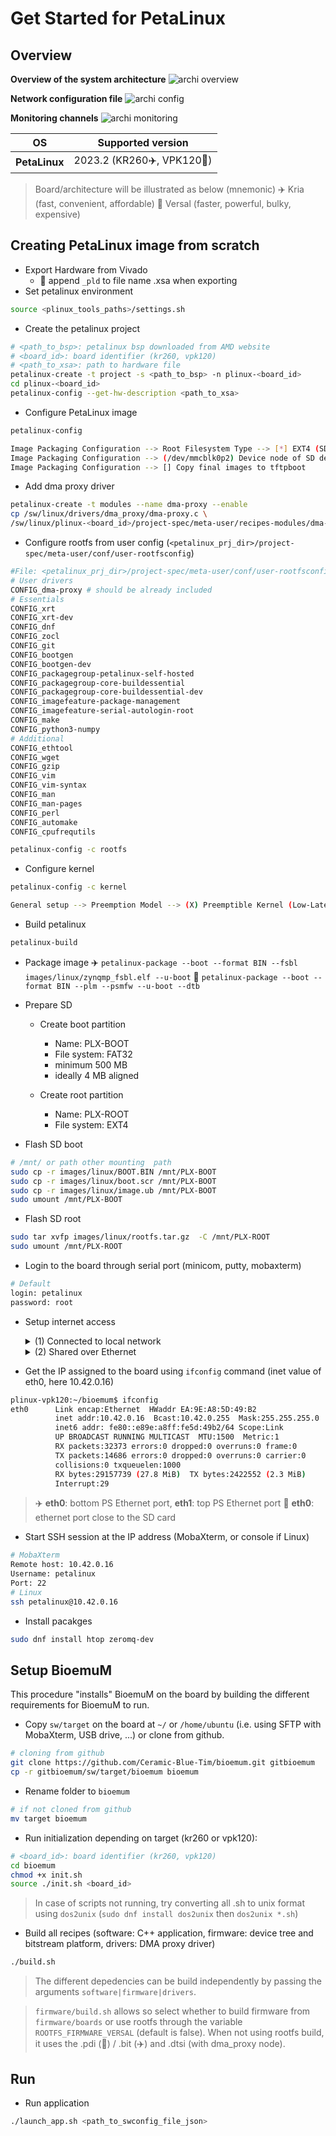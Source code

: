 # Get Started for PetaLinux

## Overview

**Overview of the system architecture**
![archi overview](img/archi_overview.png)

**Network configuration file**
![archi config](img/archi_config.png)

**Monitoring channels**
![archi monitoring](img/archi_monitoring.png)

| OS                | Supported version |
| - | - |
| **PetaLinux**     | 2023.2 (KR260:airplane:, VPK120:rocket:) |

> Board/architecture will be illustrated as below (mnemonic)
> :airplane: Kria  (fast, convenient, affordable)
> :rocket: Versal (faster, powerful, bulky, expensive)

## Creating PetaLinux image from scratch

* Export Hardware from Vivado 
  * :rocket: append `_pld` to file name .xsa when exporting
* Set petalinux environment
```bash
source <plinux_tools_paths>/settings.sh
```
* Create the petalinux project
```bash
# <path_to_bsp>: petalinux bsp downloaded from AMD website
# <board_id>: board identifier (kr260, vpk120)
# <path_to_xsa>: path to hardware file
petalinux-create -t project -s <path_to_bsp> -n plinux-<board_id>
cd plinux-<board_id>
petalinux-config --get-hw-description <path_to_xsa>
```

* Configure PetaLinux image
```bash
petalinux-config
```

```bash
Image Packaging Configuration --> Root Filesystem Type --> [*] EXT4 (SD/eMMC/SATA/USB)
Image Packaging Configuration --> (/dev/mmcblk0p2) Device node of SD device
Image Packaging Configuration --> [] Copy final images to tftpboot
```

* Add dma proxy driver
```bash
petalinux-create -t modules --name dma-proxy --enable
cp /sw/linux/drivers/dma_proxy/dma-proxy.c \ 
/sw/linux/plinux-<board_id>/project-spec/meta-user/recipes-modules/dma-proxy/files/dma-proxy.c
```

* Configure rootfs from user config (`<petalinux_prj_dir>/project-spec/meta-user/conf/user-rootfsconfig`)
```bash
#File: <petalinux_prj_dir>/project-spec/meta-user/conf/user-rootfsconfig
# User drivers
CONFIG_dma-proxy # should be already included 
# Essentials
CONFIG_xrt
CONFIG_xrt-dev
CONFIG_dnf
CONFIG_zocl
CONFIG_git
CONFIG_bootgen
CONFIG_bootgen-dev
CONFIG_packagegroup-petalinux-self-hosted
CONFIG_packagegroup-core-buildessential
CONFIG_packagegroup-core-buildessential-dev
CONFIG_imagefeature-package-management
CONFIG_imagefeature-serial-autologin-root
CONFIG_make
CONFIG_python3-numpy
# Additional
CONFIG_ethtool
CONFIG_wget
CONFIG_gzip
CONFIG_vim
CONFIG_vim-syntax
CONFIG_man
CONFIG_man-pages
CONFIG_perl
CONFIG_automake
CONFIG_cpufrequtils
```

```Bash
petalinux-config -c rootfs
```
* Configure kernel
```bash
petalinux-config -c kernel
```

```bash
General setup --> Preemption Model --> (X) Preemptible Kernel (Low-Latency Desktop)
```
* Build petalinux
```bash
petalinux-build
```

* Package image
:airplane: ```petalinux-package --boot --format BIN --fsbl images/linux/zynqmp_fsbl.elf --u-boot```
:rocket: ```petalinux-package --boot --format BIN --plm --psmfw --u-boot --dtb```

* Prepare SD
	* Create boot partition
	  * Name: PLX-BOOT
	  * File system: FAT32
	  * minimum 500 MB
	  * ideally 4 MB aligned

	* Create root partition
	  * Name: PLX-ROOT
	  * File system: EXT4

* Flash SD boot
```bash
# /mnt/ or path other mounting  path
sudo cp -r images/linux/BOOT.BIN /mnt/PLX-BOOT
sudo cp -r images/linux/boot.scr /mnt/PLX-BOOT
sudo cp -r images/linux/image.ub /mnt/PLX-BOOT
sudo umount /mnt/PLX-BOOT
```

* Flash SD root
```bash
sudo tar xvfp images/linux/rootfs.tar.gz  -C /mnt/PLX-ROOT
sudo umount /mnt/PLX-ROOT
```

* Login to the board through serial port (minicom, putty, mobaxterm)

``` Bash
# Default
login: petalinux
password: root
```

* Setup internet access
  <details>
  <summary>(1) Connected to local network</summary>
  
  * Connect Ethernet cable to the local network.
  </details>
  
  <details>
  <summary>(2) Shared over Ethernet</summary>
    
  * **Windows**: ⊞+R > control > Network & Internet > Center Network and share > (on side window) Modify board settings > (on your board connected to internet) right click > Properties > (Tab) Sharing > (Tick) authorize sharing > select board connected to the target Ethernet
    
  * **Linux** (Gnome): Network manager > Wired connection > Shared to other computers
  </details>

* Get the IP assigned to the board using ```ifconfig``` command (inet value of eth0, here 10.42.0.16)

``` Bash
plinux-vpk120:~/bioemum$ ifconfig
eth0      Link encap:Ethernet  HWaddr EA:9E:A8:5D:49:B2  
          inet addr:10.42.0.16  Bcast:10.42.0.255  Mask:255.255.255.0
          inet6 addr: fe80::e89e:a8ff:fe5d:49b2/64 Scope:Link
          UP BROADCAST RUNNING MULTICAST  MTU:1500  Metric:1
          RX packets:32373 errors:0 dropped:0 overruns:0 frame:0
          TX packets:14686 errors:0 dropped:0 overruns:0 carrier:0
          collisions:0 txqueuelen:1000 
          RX bytes:29157739 (27.8 MiB)  TX bytes:2422552 (2.3 MiB)
          Interrupt:29 
```

> :airplane: **eth0**: bottom PS Ethernet port, **eth1**: top PS Ethernet port
> :rocket: **eth0**: ethernet port close to the SD card

* Start SSH session at the IP address (MobaXterm, or console if Linux)

```Bash
# MobaXterm
Remote host: 10.42.0.16
Username: petalinux
Port: 22
# Linux
ssh petalinux@10.42.0.16
```

* Install pacakges
```bash
sudo dnf install htop zeromq-dev
```

## Setup BioemuM

This procedure "installs" BioemuM on the board by building the different requirements for BioemuM to run.

* Copy ```sw/target``` on the board at ```~/``` or ```/home/ubuntu``` (i.e. using SFTP with MobaXterm, USB drive, ...) or clone from github.
```Bash
# cloning from github
git clone https://github.com/Ceramic-Blue-Tim/bioemum.git gitbioemum
cp -r gitbioemum/sw/target/bioemum bioemum
```
* Rename folder to ```bioemum```
```Bash
# if not cloned from github
mv target bioemum
```
* Run initialization depending on target (kr260 or vpk120):

```Bash
# <board_id>: board identifier (kr260, vpk120)
cd bioemum
chmod +x init.sh
source ./init.sh <board_id>
```

> In case of scripts not running, try converting all .sh to unix format using `dos2unix` (`sudo dnf install dos2unix` then `dos2unix *.sh`)

* Build all recipes (software: C++ application, firmware: device tree and bitstream platform, drivers: DMA proxy driver)

```Bash
./build.sh
```

> The different depedencies can be build independently by passing the arguments ```software|firmware|drivers```.

> `firmware/build.sh` allows so select whether to build firmware from `firmware/boards` or use rootfs through the variable `ROOTFS_FIRMWARE_VERSAL` (default is false). When not using rootfs build, it uses the .pdi (:rocket:) / .bit (:airplane:) and .dtsi (with dma_proxy node).

## Run
* Run application
```bash
./launch_app.sh <path_to_swconfig_file_json>
```